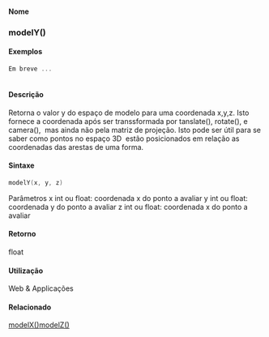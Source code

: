 
#### Nome
### modelY()

#### Exemplos

```pde
Em breve ...
 

```

#### Descrição
Retorna o valor y do espaço de
modelo para uma coordenada x,y,z. Isto fornece a coordenada após
ser transsformada por tanslate(), rotate(), e camera(),  mas ainda
não pela matriz de projeção. Isto pode ser
útil para se saber como pontos no espaço 3D
 estão posicionados em relação as coordenadas
das arestas de uma forma.

#### Sintaxe
```pde
modelY(x, y, z)

```
Parâmetros
x
int
ou float: coordenada x do ponto a avaliar
y
int
ou float: coordenada y do ponto a avaliar
z
int
ou float: coordenada x do ponto a avaliar

#### Retorno
 float

#### Utilização
 Web &
Applicações

#### Relacionado
[modelX()](modelX_)[modelZ()](modelZ_)
